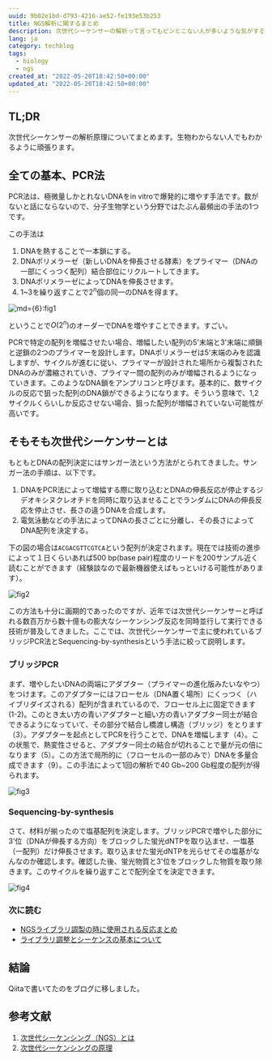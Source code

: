 ```yaml
---
uuid: 9b02e1bd-d793-4216-ae52-fe193e53b253
title: NGS解析に関するまとめ
description: 次世代シーケンサーの解析って言ってもピンとこない人が多いような気がするので、知識の整理も兼ねてその辺から軽く書いていこうと思います。生物わかんない人にわかるように頑張ろうと思います。
lang: ja
category: techblog
tags:
  - biology
  - ngs
created_at: "2022-05-20T18:42:50+00:00"
updated_at: "2022-05-20T18:42:50+00:00"
---
```


## TL;DR

次世代シーケンサーの解析原理についてまとめます。生物わからない人でもわかるように頑張ります。

## 全ての基本、PCR法

PCR法は、極微量しかとれないDNAをin vitroで爆発的に増やす手法です。数がないと話にならないので、分子生物学という分野ではたぶん最頻出の手法の1つです。

この手法は

1. DNAを熱することで一本鎖にする。
2. DNAポリメラーゼ（新しいDNAを伸長させる酵素）をプライマー（DNAの一部にくっつく配列）結合部位にリクルートしてきます。
3. DNAポリメラーゼによってDNAを伸長させます。
4. 1~3を繰り返すことで$2^n$個の同一のDNAを得ます。

![md={6}:fig1](../../public/ngs_matome/500px-PCR.png)

ということで$O(2^n)$のオーダーでDNAを増やすことできます。すごい。

PCRで特定の配列を増幅させたい場合、増幅したい配列の5'末端と3'末端に順鎖と逆鎖の2つのプライマーを設計します。DNAポリメラーゼは5'末端のみを認識しますが、サイクルが進むに従い、プライマーが設計された場所から複製されたDNAのみが濃縮されていき、プライマー間の配列のみが増幅されるようになっていきます。このようなDNA鎖をアンプリコンと呼びます。基本的に、数サイクルの反応で狙った配列のDNA鎖ができるようになります。そういう意味で、1,2サイクルくらいしか反応させない場合、狙った配列が増幅されていない可能性が高いです。

## そもそも次世代シーケンサーとは

もともとDNAの配列決定にはサンガー法という方法がとられてきました。サンガー法の手順は、以下です。

1. DNAをPCR法によって増幅する際に取り込むとDNAの伸長反応が停止するジデオキシヌクレオチドを同時に取り込ませることでランダムにDNAの伸長反応を停止させ、長さの違うDNAを合成します。
2. 電気泳動などの手法によってDNAの長さごとに分離し、その長さによってDNA配列を決定する。

下の図の場合は`ACGACGTTCGTCA`という配列が決定されます。現在では技術の進歩によって１日くらいあれば500 bp(base pair)程度のリードを200サンプル近く読むことができます（経験談なので最新機器使えばもっといける可能性があります）。

![fig2](https://www.cosmobio.co.jp/support/technology/image/APB_NGS_Sanger_Sequencing_Illustration.png)

この方法も十分に画期的であったのですが、近年では次世代シーケンサーと呼ばれる数百万から数十億もの膨大なシーケンシング反応を同時並行して実行できる技術が普及してきました。ここでは、次世代シーケンサーで主に使われているブリッジPCR法とSequencing-by-synthesisという手法に絞って説明します。

### ブリッジPCR

まず、増やしたいDNAの両端にアダプター（プライマーの進化版みたいなやつ）をつけます。このアダプターにはフローセル（DNA置く場所）にくっつく（ハイブリダイズされる）配列が含まれているので、フローセル上に固定できます(1-2)。このとき太い方の青いアダプターと細い方の青いアダプター同士が結合できるようになっていて、その部分で結合し橋渡し構造（ブリッジ）をとります（3）。アダプターを起点としてPCRを行うことで、DNAを増幅します（4）。この状態で、熱変性させると、アダプター同士の結合が切れることで量が元の倍になります（5）。この方法で局所的に（フローセルの一部のみで）DNAを多量合成できます（9）。この手法によって1回の解析で40 Gb~200 Gb程度の配列が得られます。

![fig3](/images/ngs_matome/bridge-pcr.png)

### Sequencing-by-synthesis

さて、材料が揃ったので塩基配列を決定します。ブリッジPCRで増やした部分に3'位（DNAが伸長する方向）をブロックした蛍光dNTPを取り込ませ、一塩基（一配列）だけ伸長させます。取り込ませた蛍光dNTPを光らせてその塩基がなんなのか確認します。確認した後、蛍光物質と3'位をブロックした物質を取り除きます。このサイクルを繰り返すことで配列全てを決定できます。

![fig4](/images/ngs_matome/seqence-method.png)

### 次に読む

- [NGSライブラリ調製の時に使用される反応まとめ](https://illumination-k.dev/posts/biology/library_construction_reaction)
- [ライブラリ調整とシーケンスの基本について](https://illumination-k.dev/posts/biology/seq_summary)

## 結論

Qiitaで書いてたのをブログに移しました。

## 参考文献

1. [次世代シーケンシング（NGS）とは](https://www.cosmobio.co.jp/support/technology/a/next-generation-sequencing-introduction-apb.asp)
2. [次世代シーケンシングの原理](http://infobio.co.jp/?portfolio=%E6%AC%A1%E4%B8%96%E4%BB%A3dna%E3%82%B7%E3%83%BC%E3%82%B1%E3%83%B3%E3%82%B7%E3%83%B3%E3%82%B0%E3%81%AE%E5%8E%9F%E7%90%86)
